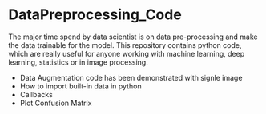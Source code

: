 # DataPreprocessing_Code
The major time spend by data scientist is on data pre-processing and make the data trainable for the model. This repository contains python code, which are really useful for anyone working with machine learning, deep learning, statistics or in image processing.

<ul>
<li>Data Augmentation code has been demonstrated with signle image <br> </li>
<li>How to import built-in data in python </li> 
<li> Callbacks </li>
<li> Plot Confusion Matrix </li>

